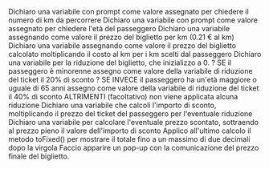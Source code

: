 Dichiaro una variabile con prompt come valore assegnato per chiedere il numero di km da percorrere
Dichiaro una variabile con prompt come valore assegnato per chiedere l'età del passeggero
Dichiaro una variabile assegnando come valore il prezzo del biglietto per km (0.21 € al km)
Dichiaro una variabile assegnando come valore il prezzo del biglietto calcolato moltiplicando il costo al km per i km scelti dal passeggero
Dichiaro una variabile per la riduzione del biglietto, che inizializzo a 0.
? SE il passeggero è minorenne
  assegno come valore della variabile di riduzione del ticket il 20% di sconto
? SE INVECE il passeggero ha un'età maggiore o uguale di 65 anni
  assegno come valore della variabile di riduzione del ticket il 40% di sconto
ALTRIMENTI (facoltativo)
  non viene applicata alcuna riduzione
Dichiaro una variabile che calcoli l'importo di sconto, moltiplicando il prezzo del ticket del passeggero per l'eventuale riduzione
Dichiaro una variabile per calcolare l'eventuale prezzo scontato, sottraendo al prezzo pieno il valore dell'importo di sconto
Applico all'ultimo calcolo il metodo toFixed() per mostrare il totale fino a un massimo di due decimali dopo la virgola
Faccio apparire un pop-up con la comunicazione del prezzo finale del biglietto.